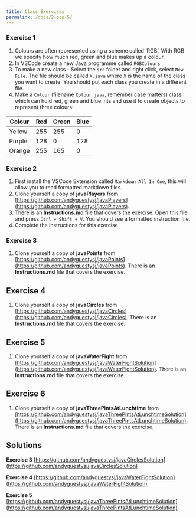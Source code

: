 ```yaml
---
title: Class Exercises
permalink: /docs/2-oop-5/
---
```


### Exercise 1
1. Colours are often represented using a scheme called ‘RGB’. With RGB we specify how much red, green
and blue makes up a colour. 
2. In VSCode create a new Java programme called `RGBColours`
3. To make a new class - Select the `src` folder and right click, select `New File`. The file should be called `X.java` where `X` is the name of the class you want to create. You should put each class you create in a different file.
4. Make a `Colour` (filename `Colour.java`, remember case matters) class which can hold red, green and blue ints and use it to create objects to represent three colours:  

|Colour|Red|Green|Blue|
|---|---|---|---|
|Yellow|255|255|0|
|Purple|128|0|128|
|Orange|255|165|0|

### Exercise 2
1. First install the VSCode Extension called `Markdown All In One`, this will allow you to read formatted markdown files.
2. Clone yourself a copy of **javaPlayers** from [https://github.com/andyguestysj/javaPlayers](https://github.com/andyguestysj/javaPlayers). 
3. There is an **Instructions.md** file that covers the exercise.  Open this file and press `Ctrl + Shift + V`. You should see a formatted instruction file. 
4. Complete the instructions for this exercise

### Exercise 3
1. Clone yourself a copy of **javaPoints** from [https://github.com/andyguestysj/javaPoints](https://github.com/andyguestysj/javaPoints). There is an **Instructions.md** file that covers the exercise.  

## Exercise 4
1. Clone yourself a copy of **javaCircles** from [https://github.com/andyguestysj/javaCircles](https://github.com/andyguestysj/javaCircles). There is an **Instructions.md** file that covers the exercise. 

## Exercise 5
1. Clone yourself a copy of **javaWaterFight** from [https://github.com/andyguestysj/javaWaterFightSolution](https://github.com/andyguestysj/javaWaterFightSolution). There is an **Instructions.md** file that covers the exercise. 

## Exercise 6
1. Clone yourself a copy of **javaThreePintsAtLunchtime** from [https://github.com/andyguestysj/javaThreePintsAtLunchtimeSolution](https://github.com/andyguestysj/javaThreePintsAtLunchtimeSolution). There is an **Instructions.md** file that covers the exercise. 

## Solutions

**Exercise 3** [https://github.com/andyguestysj/javaCirclesSolution](https://github.com/andyguestysj/javaCirclesSolution)  

**Exercise 4** [https://github.com/andyguestysj/javaWaterFightSolution](https://github.com/andyguestysj/javaWaterFightSolution)  

**Exercise 5** [https://github.com/andyguestysj/javaThreePintsAtLunchtimeSolution](https://github.com/andyguestysj/javaThreePintsAtLunchtimeSolution)  
